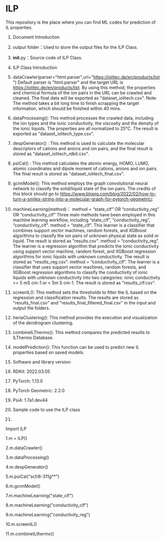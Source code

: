 # ILP
This repository is the place where you can find ML codes for prediction of IL properties.
1.  Document Introduction 
  1.	output folder：Used to store the output files for the ILP Class.
  2.	__init__.py：Source code of ILP Class.
2. ILP Class Introduction
1.	dataCrawler(parser="html.parser",url="https://iolitec.de/en/products/list")
Default parser is "html.parser" and the target URL is https://iolitec.de/en/products/list. By using this method, the properties and chemical formula of the ion pairs in the URL can be crawled and cleaned. The final data will be exported as "dataset_iolitech.csv".
Note: The method takes a bit long time to finish scrapping the target information, which should be finished within 40 mins.
2.	dataProcessing():
This method processes the crawled data, including the ion types and the ionic conductivity, the viscosity and the density of the ionic liquids. The properties are all normalized to 25°C. The result is exported as "dataset_iolitech_type.csv".
3.	despGenerator() :
This method is used to calculate the molecular descriptors of cations and anions and ion pairs, and the final result is stored as "dataset_iolitech_rdkit.csv".
4.	psiCal() : 
This method calculates the atomic energy, HOMO, LUMO, atomic coordinates and dipole moment of cations, anions and ion pairs. The final result is stored as "dataset_iolitech_final.csv".
5.	gcnnModel():
	This method employs the graph convolutional neural network to classify the solid/liquid state of the ion pairs. The credits of this block should go to https://www.blopig.com/blog/2022/02/how-to-turn-a-smiles-string-into-a-molecular-graph-for-pytorch-geometric/.
6.	machineLearning(method)：
method = “state_clf” OR “conductivity_reg” OR “conductivity_clf”
Three main methods have been employed in this machine learning workflow, including “state_clf”, “conductivity_reg”, “conductivity_clf”. 
method = “state_clf”. This learner is a classifier that combines support vector machines, random forests, and XGBoost algorithms to classify the ion pairs of unknown physical state as solid or liquid. The result is stored as "results.csv".
method = “conductivity_reg”. The learner is a regression algorithm that predicts the ionic conductivity using support vector machine, random forest, and XGBoost regression algorithms for ionic liquids with unknown conductivity. The result is stored as "results_reg.csv".
method = “conductivity_clf”. The learner is a classifier that uses support vector machines, random forests, and XGBoost regression algorithms to classify the conductivity of ionic liquids with unknown conductivity into two categories: ionic conductivity >= 5 mS cm-1 or < 5m S cm-1. The result is stored as "results_clf.csv".
7.	screenIL():
	This method sets the thresholds to filter the IL based on the regression and classification results. The results are stored as "results_final.csv" and "results_final_filtered_final.csv" in the input and output file folders.
8.	heriaClustering():
	This method provides the execution and visualization of the dendrogram clustering. 
9.	combineILThermo():
This method compares the predicted results to ILThermo Database.
10.	modelPrediction():
This function can be used to predict new IL properties based on saved models. 
3. Software and library version:
1.	RDKit: 2022.03.05
2.	PyTorch: 1.13.0
3.	PyTorch Geometric: 2.2.0
4.	Psi4: 1.7a1.dev44


4. Sample code to use the ILP class
5. 

Import ILP

1.m = ILP()

2.m.dataCrawler()

3.m.dataProcessing()

4.m.despGenerator()

5.m.psiCal("scf/6-311g**")

6.m.gcnnModel()

7.m.machineLearning("state_clf")

8.m.machineLearning("conductivity_clf")

9.m.machineLearning("conductivity_reg")

10.m.screenIL()

11.m.combineILthermo()

